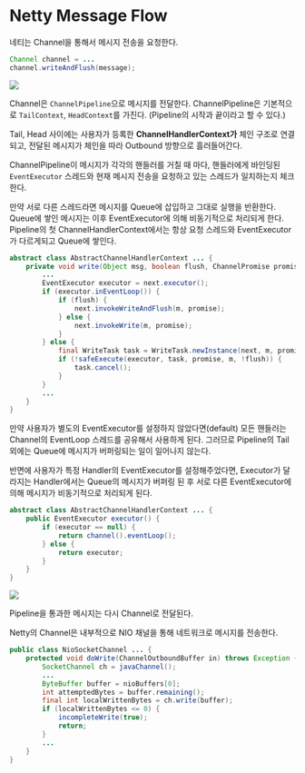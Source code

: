 # Netty Message Flow

네티는 Channel을 통해서 메시지 전송을 요청한다.

```java
Channel channel = ...
channel.writeAndFlush(message);
```

![](https://user-images.githubusercontent.com/81006587/218373375-e1660f25-adf4-4c4a-9aa3-93cfec8eef46.png)

Channel은 `ChannelPipeline`으로 메시지를 전달한다. ChannelPipeline은 기본적으로 `TailContext`, `HeadContext`를 가진다. (Pipeline의 시작과 끝이라고 할 수 있다.)

Tail, Head 사이에는 사용자가 등록한 **ChannelHandlerContext가** 체인 구조로 연결되고, 전달된 메시지가 체인을 따라 Outbound 방향으로 흘러들어간다.

ChannelPipeline이 메시지가 각각의 핸들러를 거칠 때 마다, 핸들러에게 바인딩된 `EventExecutor` 스레드와 현재 메시지 전송을 요청하고 있는 스레드가 일치하는지 체크한다.

만약 서로 다른 스레드라면 메시지를 Queue에 삽입하고 그대로 실행을 반환한다. Queue에 쌓인 메시지는 이후 EventExecutor에 의해 비동기적으로 처리되게 한다. Pipeline의 첫 ChannelHandlerContext에서는 항상 요청 스레드와 EventExecutor가 다르게되고 Queue에 쌓인다.


```java
abstract class AbstractChannelHandlerContext ... {
    private void write(Object msg, boolean flush, ChannelPromise promise) {
    	...
        EventExecutor executor = next.executor();
        if (executor.inEventLoop()) {
            if (flush) {
                next.invokeWriteAndFlush(m, promise);
            } else {
                next.invokeWrite(m, promise);
            }
        } else {
            final WriteTask task = WriteTask.newInstance(next, m, promise, flush);
            if (!safeExecute(executor, task, promise, m, !flush)) {
                task.cancel();
            }
        }
        ... 
    }
}
```

만약 사용자가 별도의 EventExecutor를 설정하지 않았다면(default) 모든 핸들러는 Channel의 EventLoop 스레드를 공유해서 사용하게 된다. 그러므로 Pipeline의 Tail 외에는 Queue에 메시지가 버퍼링되는 일이 일어나지 않는다.

반면에 사용자가 특정 Handler의 EventExecutor를 설정해주었다면, Executor가 달라지는 Handler에서는 Queue의 메시지가 버퍼링 된 후 서로 다른 EventExecutor에 의해 메시지가 비동기적으로 처리되게 된다.

```java
abstract class AbstractChannelHandlerContext ... {
    public EventExecutor executor() {
        if (executor == null) {
            return channel().eventLoop();
        } else {
            return executor;
        }
    }
}
```

![](https://user-images.githubusercontent.com/81006587/218383017-f15474b8-ba22-4b65-9b94-39467096e6e8.png)

Pipeline을 통과한 메시지는 다시 Channel로 전달된다.

Netty의 Channel은 내부적으로 NIO 채널을 통해 네트워크로 메시지를 전송한다.

```java
public class NioSocketChannel ... {
    protected void doWrite(ChannelOutboundBuffer in) throws Exception {
        SocketChannel ch = javaChannel();
        ... 
        ByteBuffer buffer = nioBuffers[0];
        int attemptedBytes = buffer.remaining();
        final int localWrittenBytes = ch.write(buffer);
        if (localWrittenBytes <= 0) {
            incompleteWrite(true);
            return;
        }
        ...
    }
}
```
